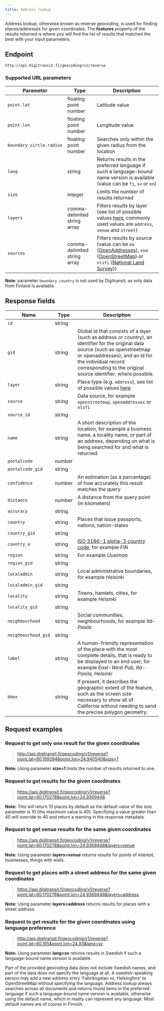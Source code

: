 ```yaml
---
title: Address lookup
---
```


Address lookup, otherwise known as reverse geocoding, is used for finding places/addresses for given coordinates. The **features** property of the results returned is where you will find the list of results that matched the best with your input parameters.

## Endpoint

`http://api.digitransit.fi/geocoding/v1/reverse`

### Supported URL parameters

| Parameter       | Type           | Description                                              |
|-----------------|----------------|----------------------------------------------------------|
| `point.lat`              | floating point number         | Latitude value
| `point.lon`              | floating point number         | Longitude value
| `boundary.circle.radius` | floating point number         | Searches only within the given radius from the location
| `lang`                   | string                        | Returns results in the preferred language if such a language-bound name version is available (value can be `fi`, `sv` or `en`)
| `size`                   | integer                       | Limits the number of results returned
| `layers`                 | comma-delimited string array  | Filters results by layer (see list of possible values [here](https://github.com/pelias/documentation/blob/master/reverse.md#filter-by-layers-data-type), commonly used values are `address`, `venue` and `street`)
| `sources`                | comma-delimited string array  | Filters results by source (value can be `oa` ([OpenAddresses](https://openaddresses.io/)), `osm` ([OpenStreetMap](http://openstreetmap.org/)) or `nlsfi` ([National Land Survey](https://www.maanmittauslaitos.fi/en)))

**Note**: parameter `boundary.country` is not used by Digitransit, as only data from Finland is available.

## Response fields

| Name              | Type    | Description                                              |
|-------------------|---------|----------------------------------------------------------|
| `id`                | string  |
| `gid`               | string  | Global id that consists of a layer (such as address or country), an identifier for the original data source (such as openstreetmap or openaddresses), and an id for the individual record corresponding to the original source identifier, where possible.
| `layer`             | string  | Place type (e.g. `address`), see list of possible values [here](https://github.com/pelias/documentation/blob/master/reverse.md#filter-by-layers-data-type)
| `source`            | string  | Data source, for example `openstreetmap`, `openaddresses` or `nlsfi`
| `source_id`         | string  |
| `name`              | string  | A short description of the location, for example a business name, a locality name, or part of an address, depending on what is being searched for and what is returned.
| `postalcode`        | number  |
| `postalcode_gid`    | string  |
| `confidence`        | number  | An estimation (as a percentage) of how accurately this result matches the query
| `distance`          | number  | A distance from the query point (in kilometers)
| `accuracy`          | string  |
| `country`           | string  | Places that issue passports, nations, nation-states
| `country_gid`       | string  |
| `country_a`         | string  | [ISO 3166-1 alpha-3 country code](https://en.wikipedia.org/wiki/ISO_3166-1), for example *FIN*
| `region`            | string  | For example *Uusimaa*
| `region_gid`        | string  |
| `localadmin`        | string  | Local administrative boundaries, for example *Helsinki*
| `localadmin_gid`    | string  |
| `locality`          | string  | Towns, hamlets, cities, for example *Helsinki*
| `locality_gid`      | string  |
| `neighbourhood`     | string  | Social communities, neighbourhoods, for example *Itä-Pasila*
| `neighbourhood_gid` | string  |
| `label`             | string  | A human-friendly representation of the place with the most complete details, that is ready to be displayed to an end user, for example *East-West Pub, Itä-Pasila, Helsinki*
| `bbox`              | string  | If present, it describes the geographic extent of the feature, such as the screen size necessary to show all of California without needing to send the precise polygon geometry.

## Request examples

### Request to get only one result for the given coordinates

> http://api.digitransit.fi/geocoding/v1/reverse?point.lat=60.199284&point.lon=24.940540&size=1

**Note:** Using parameter **size=1** limits the number of results returned to one.

### Request to get results for the given coordinates

> https://api.digitransit.fi/geocoding/v1/reverse?point.lat=60.170278&point.lon=24.9369448

**Note:** This will return 10 places by default as the default value of the size parameter is 10 (the maximum value is 40). Specifying a value greater than 40 will override to 40 and return a warning in the response metadata.

### Request to get venue results for the same given coordinates

> https://api.digitransit.fi/geocoding/v1/reverse?point.lat=60.170278&point.lon=24.9369448&layers=venue

**Note:** Using parameter **layers=venue** returns results for points of interest, businesses, things with walls.

### Request to get places with a street address for the same given coordinates

> https://api.digitransit.fi/geocoding/v1/reverse?point.lat=60.170278&point.lon=24.9369448&layers=address

**Note:** Using parameter **layers=address** returns results for places with a street address.

### Request to get results for the given coordinates using language preference

> http://api.digitransit.fi/geocoding/v1/reverse?point.lat=60.195&point.lon=24.93&lang=sv

**Note:** Using parameter **lang=sv** returns results in Swedish if such a language-bound name version is available.

Part of the provided geocoding data does not include Swedish names, and part of the data
does not specify the language at all. A swedish-speaking person may add a new address entry
'Fabriksgatan xx, Helsingfors' to OpenStreetMap without specifying the language.
Address lookup always searches across all documents and returns found items in the preferred
language if such a language-bound name version is available, otherwise using the default name,
which in reality can represent any language. Most default names are of course in Finnish.
